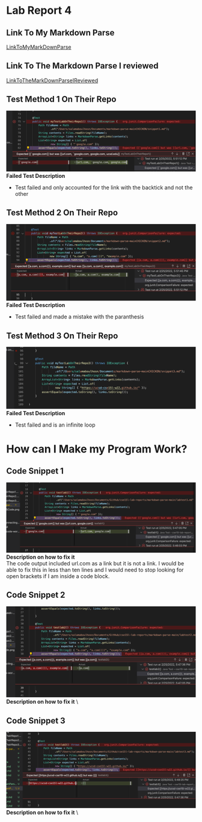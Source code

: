 # Lab Report 4
## Link To My Markdown Parse
[LinkToMyMarkDownParse](https://github.com/Salam-Aboul-Hosn/cse15l-lab-reports/tree/main/markdown-parse-main) 

## Link To The Markdown Parse I reviewed
[LinkToTheMarkDownParseIReviewed](https://github.com/aajc/markdown-parse)

## Test Method 1 On Their Repo
![Image](TestOnTheirRepo1.png) 
**Failed Test Description** 
- Test failed and only accounted for the link with the backtick and not the other

## Test Method 2 On Their Repo
![Image](TestOnTheirRepo2.png) 
**Failed Test Description** 
- Test failed and made a mistake with the paranthesis

## Test Method 3 On Their Repo 
![Image](TestOnTheirRepo3.png) 
**Failed Test Description** 
- Test failed and is an infinite loop

# How can I Make my Program Work?
## Code Snippet 1
![Image](Test1.png) \
**Description on how to fix it** \
The code output included url.com as a link but it is not a link. I would be able to fix this in less than ten lines 
and I would need to stop looking for open brackets if I am inside a code block.

## Code Snippet 2
![Image](Test2.png) \
**Description on how to fix it** \

## Code Snippet 3
![Image](Test3.png) \
**Description on how to fix it** \
